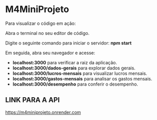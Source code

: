 # M4MiniProjeto
Para visualizar o código em ação:

Abra o terminal no seu editor de código.

Digite o seguinte comando para iniciar o servidor:
**npm start**

Em seguida, abra seu navegador e acesse:

* **localhost:3000** para verificar a raiz da aplicação.
* **localhost:3000/dados-gerais** para explorar dados gerais.
* **localhost:3000/lucros-mensais** para visualizar lucros mensais.
* **localhost:3000/gastos-mensais** para analisar os gastos mensais.
* **localhost:3000/desempenho** para conferir o desempenho.

## LINK PARA A API
https://m4miniprojeto.onrender.com 
